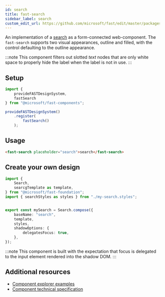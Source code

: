 ```yaml
---
id: search
title: fast-search
sidebar_label: search
custom_edit_url: https://github.com/microsoft/fast/edit/master/packages/web-components/fast-foundation/src/search/README.md
---
```


An implementation of a [search](https://developer.mozilla.org/en-US/docs/Web/HTML/Element/Input/search) as a form-connected web-component. The `fast-search` supports two visual appearances, outline and filled, with the control defaulting to the outline appearance.

:::note
This component filters out slotted _text_ nodes that are only white space to properly hide the label when the label is not in use.
:::

## Setup

```ts
import {
    provideFASTDesignSystem,
    fastSearch
} from "@microsoft/fast-components";

provideFASTDesignSystem()
    .register(
        fastSearch()
    );
```

## Usage

```html live
<fast-search placeholder="search">search</fast-search>
```

## Create your own design

```ts
import {
    Search,
    searcgTemplate as template,
} from "@microsoft/fast-foundation";
import { searchStyles as styles } from "./my-search.styles";


export const mySearch = Search.compose({
    baseName: "search",
    template,
    styles,
    shadowOptions: {
        delegatesFocus: true,
    },
});
```

:::note
This component is built with the expectation that focus is delegated to the input element rendered into the shadow DOM.
:::

## Additional resources

* [Component explorer examples](https://explore.fast.design/components/fast-search)
* [Component technical specification](https://github.com/microsoft/fast/blob/master/packages/web-components/fast-foundation/src/search/search.spec.md)